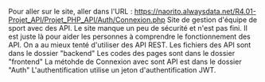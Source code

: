 Pour aller sur le site, aller dans l'URL : https://naorito.alwaysdata.net/R4.01-Projet_API/Projet_PHP_API/Auth/Connexion.php
Site de gestion d'équipe de sport avec des API.
Le site manque un peu de sécurité et n'est pas fini. Il est juste là pour aider les personnes à comprendre le fonctionnement des API.
On a au mieux tenté d'utiliser des API REST.
Les fichiers des API sont dans le dossier "backend"
Les codes des pages sont dans le dossier "frontend"
La métohde de Connexion avec sont API est dans le dossier "Auth"
L'authentification utilise un jeton d'authentification JWT.

